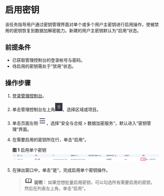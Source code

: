 # 启用密钥<a name="dew_01_0029"></a>

该任务指导用户通过密钥管理界面对单个或多个用户主密钥进行启用操作，使被禁用的密钥恢复到数据加解密能力。新建的用户主密钥默认为“启用“状态。

## 前提条件<a name="section2256777914731"></a>

-   已获取管理控制台的登录帐号与密码。
-   待启用的密钥需处于“禁用“状态。

## 操作步骤<a name="section57181635141413"></a>

1.  [登录管理控制台](https://console.huaweicloud.com)。
2.  单击管理控制台左上角![](figures/icon_region.png)，选择区域或项目。
3.  单击页面左侧![](figures/icon-servicelist.png)，选择“安全与合规  \>  数据加密服务“，默认进入“密钥管理“界面。

1.  在需要启用的密钥所在行，单击“启用“。

    **图 1**  启用单个密钥<a name="fig1172811359147"></a>  
    ![](figures/启用单个密钥.png "启用单个密钥")

2.  在弹出窗口中，单击“是“，完成启用单个密钥操作。

    >![](public_sys-resources/icon-note.gif) **说明：** 
    >如果您想批量启用密钥，可以勾选所有需要启用的密钥，然后在列表左上角，单击“启用“。


